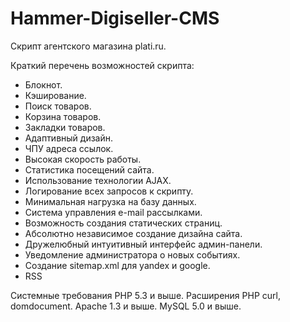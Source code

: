 # Hammer-Digiseller-CMS
Скрипт агентского магазина plati.ru.

Краткий перечень возможностей скрипта:
- Блокнот.
- Кэширование.
- Поиск товаров.
- Корзина товаров.
- Закладки товаров.
- Адаптивный дизайн.
- ЧПУ адреса ссылок.
- Высокая скорость работы.
- Статистика посещений сайта.
- Использование технологии AJAX.
- Логирование всех запросов к скрипту.
- Минимальная нагрузка на базу данных.
- Система управления e-mail рассылками.
- Возможность создания статических страниц.
- Абсолютно независимое создание дизайна сайта.
- Дружелюбный интуитивный интерфейс админ-панели.
- Уведомление администратора о новых событиях.
- Создание sitemap.xml для yandex и google.
- RSS

Системные требования
PHP 5.3 и выше.
Расширения PHP curl, domdocument.
Apache 1.3 и выше.
MySQL 5.0 и выше.
